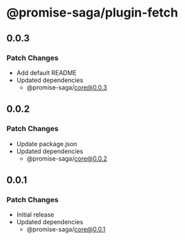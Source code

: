 # @promise-saga/plugin-fetch

## 0.0.3

### Patch Changes

- Add default README
- Updated dependencies
  - @promise-saga/core@0.0.3

## 0.0.2

### Patch Changes

- Update package.json
- Updated dependencies
  - @promise-saga/core@0.0.2

## 0.0.1

### Patch Changes

- Initial release
- Updated dependencies
  - @promise-saga/core@0.0.1
